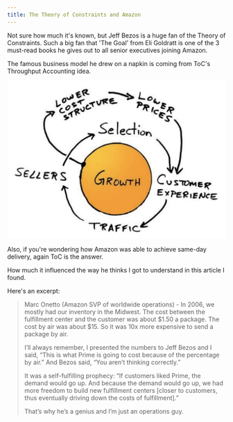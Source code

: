 ```yaml
---
title: The Theory of Constraints and Amazon
---
```

Not sure how much it's known, but Jeff Bezos is a huge fan of the Theory of Constraints.
Such a big fan that 'The Goal' from Eli Goldratt is one of the 3 must-read books he gives out to all senior executives joining Amazon.

The famous business model he drew on a napkin is coming from ToC's Throughput Accounting idea.

![](/assets/images/bezos-napkin.png)  

Also, if you're wondering how Amazon was able to achieve same-day delivery, again ToC is the answer.

How much it influenced the way he thinks I got to understand in this article I found.
[](https://www.vox.com/recode/2019/5/3/18511544/amazon-prime-oral-history-jeff-bezos-one-day-shipping)

Here's an excerpt:


>Marc Onetto (Amazon SVP of worldwide operations) -
>In 2006, we mostly had our inventory in the Midwest. The cost between the fulfillment center and the customer was about $1.50 a package. The cost by air was about $15. So it was 10x more expensive to send a package by air.
>
>I’ll always remember, I presented the numbers to Jeff Bezos and I said, “This is what Prime is going to cost because of the percentage by air.” And Bezos said, “You aren’t thinking correctly.”
>
>It was a self-fulfilling prophecy: “If customers liked Prime, the demand would go up. And because the demand would go up, we had more freedom to build new fulfillment centers [closer to customers, thus eventually driving down the costs of fulfillment].”
>
>That’s why he’s a genius and I’m just an operations guy.
